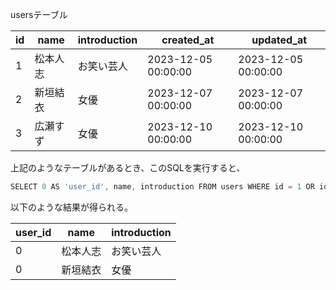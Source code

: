 usersテーブル

| id | name | introduction | created_at | updated_at |
| --- | --- | --- | --- | --- |
| 1 | 松本人志 | お笑い芸人 | 2023-12-05 00:00:00 | 2023-12-05 00:00:00 |
| 2 | 新垣結衣 | 女優 | 2023-12-07 00:00:00 | 2023-12-07 00:00:00 |
| 3 | 広瀬すず | 女優 | 2023-12-10 00:00:00 | 2023-12-10 00:00:00 |

上記のようなテーブルがあるとき、このSQLを実行すると、

```jsx
SELECT 0 AS 'user_id', name, introduction FROM users WHERE id = 1 OR id = 2;
```

以下のような結果が得られる。

| user_id | name | introduction |
| --- | --- | --- |
| 0 | 松本人志 | お笑い芸人 |
| 0 | 新垣結衣 | 女優 |
